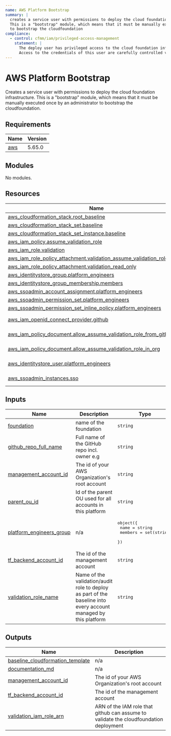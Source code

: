 ```yaml
---
name: AWS Platform Bootstrap
summary: |
  creates a service user with permissions to deploy the cloud foundation infrastructure.
  This is a "bootstrap" module, which means that it must be manually executed once by an administrator
  to bootstrap the cloudfoundation
compliance:
  - control: cfmm/iam/privileged-access-management
    statement: |
      The deploy user has privileged access to the cloud foundation infrastructure.
      Access to the credentials of this user are carefully controlled via...
---
```


# AWS Platform Bootstrap

Creates a service user with permissions to deploy the cloud foundation infrastructure.
This is a "bootstrap" module, which means that it must be manually executed once by an administrator
to bootstrap the cloudfoundation.

<!-- BEGIN_TF_DOCS -->
## Requirements

| Name | Version |
|------|---------|
| <a name="requirement_aws"></a> [aws](#requirement\_aws) | 5.65.0 |

## Modules

No modules.

## Resources

| Name | Type |
|------|------|
| [aws_cloudformation_stack.root_baseline](https://registry.terraform.io/providers/hashicorp/aws/5.65.0/docs/resources/cloudformation_stack) | resource |
| [aws_cloudformation_stack_set.baseline](https://registry.terraform.io/providers/hashicorp/aws/5.65.0/docs/resources/cloudformation_stack_set) | resource |
| [aws_cloudformation_stack_set_instance.baseline](https://registry.terraform.io/providers/hashicorp/aws/5.65.0/docs/resources/cloudformation_stack_set_instance) | resource |
| [aws_iam_policy.assume_validation_role](https://registry.terraform.io/providers/hashicorp/aws/5.65.0/docs/resources/iam_policy) | resource |
| [aws_iam_role.validation](https://registry.terraform.io/providers/hashicorp/aws/5.65.0/docs/resources/iam_role) | resource |
| [aws_iam_role_policy_attachment.validation_assume_validation_role_in_org](https://registry.terraform.io/providers/hashicorp/aws/5.65.0/docs/resources/iam_role_policy_attachment) | resource |
| [aws_iam_role_policy_attachment.validation_read_only](https://registry.terraform.io/providers/hashicorp/aws/5.65.0/docs/resources/iam_role_policy_attachment) | resource |
| [aws_identitystore_group.platform_engineers](https://registry.terraform.io/providers/hashicorp/aws/5.65.0/docs/resources/identitystore_group) | resource |
| [aws_identitystore_group_membership.members](https://registry.terraform.io/providers/hashicorp/aws/5.65.0/docs/resources/identitystore_group_membership) | resource |
| [aws_ssoadmin_account_assignment.platform_engineers](https://registry.terraform.io/providers/hashicorp/aws/5.65.0/docs/resources/ssoadmin_account_assignment) | resource |
| [aws_ssoadmin_permission_set.platform_engineers](https://registry.terraform.io/providers/hashicorp/aws/5.65.0/docs/resources/ssoadmin_permission_set) | resource |
| [aws_ssoadmin_permission_set_inline_policy.platform_engineers](https://registry.terraform.io/providers/hashicorp/aws/5.65.0/docs/resources/ssoadmin_permission_set_inline_policy) | resource |
| [aws_iam_openid_connect_provider.github](https://registry.terraform.io/providers/hashicorp/aws/5.65.0/docs/data-sources/iam_openid_connect_provider) | data source |
| [aws_iam_policy_document.allow_assume_validation_role_from_github](https://registry.terraform.io/providers/hashicorp/aws/5.65.0/docs/data-sources/iam_policy_document) | data source |
| [aws_iam_policy_document.allow_assume_validation_role_in_org](https://registry.terraform.io/providers/hashicorp/aws/5.65.0/docs/data-sources/iam_policy_document) | data source |
| [aws_identitystore_user.platform_engineers](https://registry.terraform.io/providers/hashicorp/aws/5.65.0/docs/data-sources/identitystore_user) | data source |
| [aws_ssoadmin_instances.sso](https://registry.terraform.io/providers/hashicorp/aws/5.65.0/docs/data-sources/ssoadmin_instances) | data source |

## Inputs

| Name | Description | Type | Default | Required |
|------|-------------|------|---------|:--------:|
| <a name="input_foundation"></a> [foundation](#input\_foundation) | name of the foundation | `string` | n/a | yes |
| <a name="input_github_repo_full_name"></a> [github\_repo\_full\_name](#input\_github\_repo\_full\_name) | Full name of the GitHub repo incl. owner e.g | `string` | n/a | yes |
| <a name="input_management_account_id"></a> [management\_account\_id](#input\_management\_account\_id) | The id of your AWS Organization's root account | `string` | n/a | yes |
| <a name="input_parent_ou_id"></a> [parent\_ou\_id](#input\_parent\_ou\_id) | Id of the parent OU used for all accounts in this platform | `string` | n/a | yes |
| <a name="input_platform_engineers_group"></a> [platform\_engineers\_group](#input\_platform\_engineers\_group) | n/a | <pre>object({<br/>    name    = string<br/>    members = set(string)<br/>  })</pre> | n/a | yes |
| <a name="input_tf_backend_account_id"></a> [tf\_backend\_account\_id](#input\_tf\_backend\_account\_id) | The id of the management account | `string` | n/a | yes |
| <a name="input_validation_role_name"></a> [validation\_role\_name](#input\_validation\_role\_name) | Name of the validation/audit role to deploy as part of the baseline into every account managed by this platform | `string` | n/a | yes |

## Outputs

| Name | Description |
|------|-------------|
| <a name="output_baseline_cloudformation_template"></a> [baseline\_cloudformation\_template](#output\_baseline\_cloudformation\_template) | n/a |
| <a name="output_documentation_md"></a> [documentation\_md](#output\_documentation\_md) | n/a |
| <a name="output_management_account_id"></a> [management\_account\_id](#output\_management\_account\_id) | The id of your AWS Organization's root account |
| <a name="output_tf_backend_account_id"></a> [tf\_backend\_account\_id](#output\_tf\_backend\_account\_id) | The id of the management account |
| <a name="output_validation_iam_role_arn"></a> [validation\_iam\_role\_arn](#output\_validation\_iam\_role\_arn) | ARN of the IAM role that github can assume to validate the cloudfoundation deployment |
<!-- END_TF_DOCS -->
